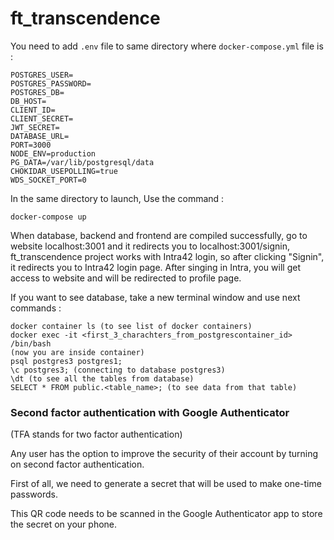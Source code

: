 # ft_transcendence

You need to add ```.env``` file to same directory where ```docker-compose.yml``` file is :

```
POSTGRES_USER=
POSTGRES_PASSWORD=
POSTGRES_DB=
DB_HOST=
CLIENT_ID=
CLIENT_SECRET=
JWT_SECRET=
DATABASE_URL=
PORT=3000
NODE_ENV=production
PG_DATA=/var/lib/postgresql/data
CHOKIDAR_USEPOLLING=true
WDS_SOCKET_PORT=0
```
In the same directory to launch, Use the command :

```
docker-compose up
```

When database, backend and frontend are compiled successfully, go to website localhost:3001 and it redirects you to localhost:3001/signin, ft_transcendence project works with Intra42 login, so after clicking "Signin", it redirects you to Intra42 login page. After singing in Intra, you will get access to website and will be redirected to profile page.

If you want to see database, take a new terminal window and use next commands :
```
docker container ls (to see list of docker containers)
docker exec -it <first_3_charachters_from_postgrescontainer_id> /bin/bash
(now you are inside container)
psql postgres3 postgres1;
\c postgres3; (connecting to database postgres3)
\dt (to see all the tables from database)
SELECT * FROM public.<table_name>; (to see data from that table)
```

### Second factor authentication with Google Authenticator

(TFA stands for two factor authentication)

Any user has the option to improve the security of their account by turning on second factor authentication.

First of all, we need to generate a secret that will be used to make one-time passwords.

This QR code needs to be scanned in the Google Authenticator app to store the secret on your phone.